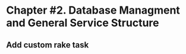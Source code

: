 Chapter #2. Database Managment and General Service Structure
============================================================










## Add custom rake task
